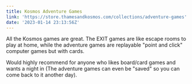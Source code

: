 ```yaml
---
title: Kosmos Adventure Games
link: 'https://store.thamesandkosmos.com/collections/adventure-games'
date: '2023-01-14 23:13:56Z'
---
```


﻿All the Kosmos games are great. The EXIT games are like escape rooms to play at home, while the adventure games are replayable "point and click" computer games but with cards.&#x20;

﻿Would highly recommend for anyone who likes board/card games and wants a night in (The adventure games can even be "saved" so you can come back to it another day).
